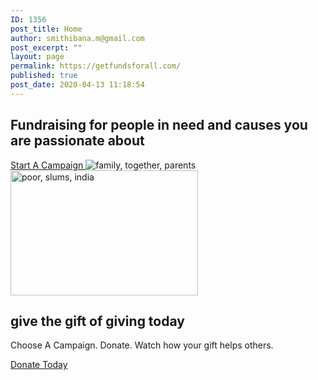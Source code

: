 ```yaml
---
ID: 1356
post_title: Home
author: smithibana.m@gmail.com
post_excerpt: ""
layout: page
permalink: https://getfundsforall.com/
published: true
post_date: 2020-04-13 11:18:54
---
```

<h2>Fundraising for people in need and causes you are passionate about</h2>		
			<a href="/register" role="button">
						Start A Campaign 
					</a>
										<img src="https://getfundsforall.com/wp-content/uploads/elementor/thumbs/family-together-parents-838239-oz5cq3442iyp2u2qpd3fr4l8zkythfkpsmozvawpiw.jpg" title="family, together, parents-838239" alt="family, together, parents" />											
										<img width="300" height="200" src="https://getfundsforall.com/wp-content/uploads/2020/11/poor-slums-india-2754335-300x200.jpg" alt="poor, slums, india" loading="lazy" srcset="https://getfundsforall.com/wp-content/uploads/2020/11/poor-slums-india-2754335-300x200.jpg 300w, https://getfundsforall.com/wp-content/uploads/2020/11/poor-slums-india-2754335-1024x682.jpg 1024w, https://getfundsforall.com/wp-content/uploads/2020/11/poor-slums-india-2754335-768x512.jpg 768w, https://getfundsforall.com/wp-content/uploads/2020/11/poor-slums-india-2754335.jpg 1280w" sizes="(max-width: 300px) 100vw, 300px" />											
			<h2>give the gift of giving today<br></h2>		
		<p>Choose A Campaign. Donate. Watch how your gift helps others.</p>		
			<a href="#" role="button">
						Donate Today
					</a>